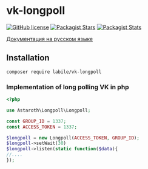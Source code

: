 # vk-longpoll

[![GitHub license](https://img.shields.io/badge/license-BSD-green.svg)](https://github.com/labi-le/vk-longpoll/blob/main/LICENSE)
[![Packagist Stars](https://img.shields.io/packagist/stars/labile/vk-longpoll)](https://packagist.org/packages/labile/vk-longpoll/stats)
[![Packagist Stats](https://img.shields.io/packagist/dt/labile/vk-longpoll)](https://packagist.org/packages/labile/vk-longpoll/stats)

[Документация на русском языке](https://github.com/labi-le/vk-longpoll-component/blob/main/README_RU.md)

## Installation

`composer require labile/vk-longpoll`

### Implementation of long polling VK in php

```php
<?php

use Astaroth\Longpoll\Longpoll;

const GROUP_ID = 1337;
const ACCESS_TOKEN = 1337;

$longpoll = new Longpoll(ACCESS_TOKEN, GROUP_ID);
$longpoll->setWait(30)
$longpoll->listen(static function($data){
//....
});

```

